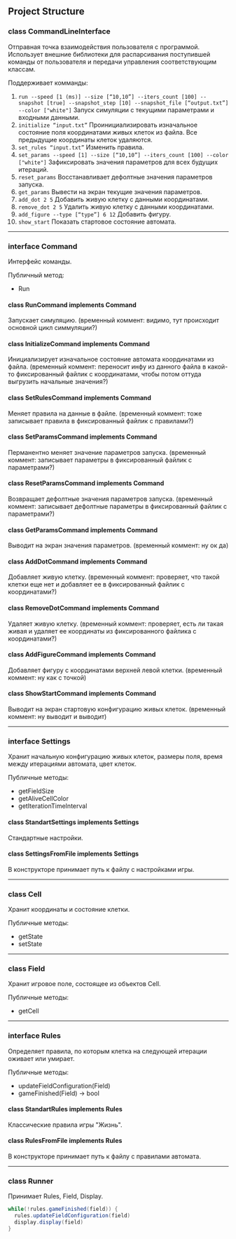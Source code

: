 ## Project Structure

### class CommandLineInterface
Отправная точка взаимодействия пользователя с программой. Использует внешние библиотеки для распарсивания поступившей команды от пользователя и передачи управления соответствующим классам.

Поддерживает комманды:
1. `run --speed [1 (ms)] --size [“10,10”] --iters_count [100] --snapshot [true] --snapshot_step [10] --snapshot_file [“output.txt”] --color ["white"]` Запуск симуляции с текущими параметрами и входными данными.
2. `initialize “input.txt”` Проинициализировать изначальное состояние поля координатами живых клеток из файла. Все предыдущие координаты клеток удаляются.
3. `set_rules “input.txt”` Изменить правила.
4. `set_params --speed [1] --size [“10,10”] --iters_count [100] --color ["white"]` Зафиксировать значения параметров для всех будущих итераций.
5. `reset_params` Восстанавливает дефолтные значения параметров запуска.
6. `get_params` Вывести на экран текущие значения параметров.
7. `add_dot 2 5` Добавить живую клетку с данными координатами.
8. `remove_dot 2 5` Удалить живую клетку с данными координатами.
9. `add_figure --type [“type”] 6 12` Добавить фигуру.
10. `show_start` Показать стартовое состояние автомата.
 
---

### interface Command
Интерфейс команды.

Публичный метод:
* Run

#### class RunCommand implements Command
Запускает симуляцию.
(временный коммент: видимо, тут происходит основной цикл симмуляции?)

#### class InitializeCommand implements Command
Инициализирует изначальное состояние автомата координатами из файла.
(временный коммент: переносит инфу из данного файла в какой-то фиксированный файлик с координатами, чтобы потом оттуда выгрузить начальные значения?)

#### class SetRulesCommand implements Command
Меняет правила на данные в файле.
(временный коммент: тоже записывает правила в фиксированный файлик с правилами?)

#### class SetParamsCommand implements Command
Перманентно меняет значение параметров запуска.
(временный коммент: записывает параметры в фиксированный файлик с параметрами?)

#### class ResetParamsCommand implements Command
Возвращает дефолтные значения параметров запуска.
(временный коммент: записывает дефолтные параметры в фиксированный файлик с параметрами?)

#### class GetParamsCommand implements Command
Выводит на экран значения параметров.
(временный коммент: ну ок да)

#### class AddDotCommand implements Command
Добавляет живую клетку.
(временный коммент: проверяет, что такой клетки еще нет и добавляет ее в фиксированный файлик с координатами?)

#### class RemoveDotCommand implements Command
Удаляет живую клетку.
(временный коммент: проверяет, есть ли такая живая и удаляет ее координаты из фиксированного файлика с координатами?)

#### class AddFigureCommand implements Command
Добавляет фигуру с координатами верхней левой клетки.
(временный коммент: ну как с точкой)

#### class ShowStartCommand implements Command
Выводит на экран стартовую конфигурацию живых клеток.
(временный коммент: ну выводит и выводит)

---

### interface Settings
Хранит начальную конфигурацию живых клеток, размеры поля,  время между итерациями автомата, цвет клеток.

Публичные методы:
* getFieldSize
* getAliveCellColor
* getIterationTimeInterval

#### class StandartSettings implements Settings
Стандартные настройки.

#### class SettingsFromFile implements Settings
В конструкторе принимает путь к файлу с настройками игры.

---

### class Cell
Хранит координаты и состояние клетки.

Публичные методы:
* getState
* setState

---

### class Field
Хранит игровое поле, состоящее из объектов Cell.

Публичные методы:
* getCell

---

### interface Rules
Определяет правила, по которым клетка на следующей итерации оживает или умирает.


Публичные методы:
* updateFieldConfiguration(Field)
* gameFinished(Field) -> bool


#### class StandartRules implements Rules
Классические правила игры "Жизнь".

#### class RulesFromFile implements Rules
В конструкторе принимает путь к файлу с правилами автомата.

---

### class Runner
Принимает Rules, Field, Display.
```java
while(!rules.gameFinished(field)) {
  rules.updateFieldConfiguration(field)
  display.display(field)
}
```
